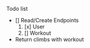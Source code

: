 Todo list

* [] Read/Create Endpoints
    1. [x] User
    2. [] Workout
* Return climbs with workout
